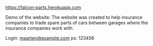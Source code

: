 
https://falcon-parts.herokuapp.com

Demo of the website: The website was created to help insurance companies to trade spare parts of cars between garages where the insurance companies work with.

Login: maarten@example.com
ps: 123456
